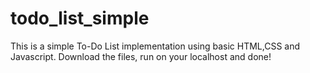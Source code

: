 # todo_list_simple
This is a simple To-Do List implementation using basic HTML,CSS and Javascript.
Download the files, run on your localhost and done!
